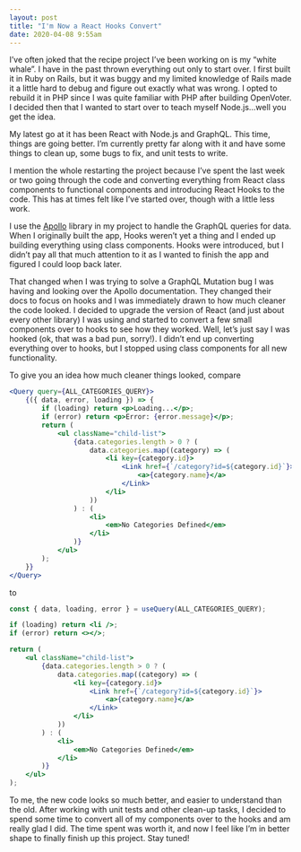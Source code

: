 ```yaml
---
layout: post
title: "I'm Now a React Hooks Convert"
date: 2020-04-08 9:55am
---
```


I’ve often joked that the recipe project I’ve been working on is my “white whale”. I have in the past thrown everything out only to start over. I first built it in Ruby on Rails, but it was buggy and my limited knowledge of Rails made it a little hard to debug and figure out exactly what was wrong. I opted to rebuild it in PHP since I was quite familiar with PHP after building OpenVoter. I decided then that I wanted to start over to teach myself Node.js...well you get the idea.

My latest go at it has been React with Node.js and GraphQL. This time, things are going better. I’m currently pretty far along with it and have some things to clean up, some bugs to fix, and unit tests to write.

I mention the whole restarting the project because I’ve spent the last week or two going through the code and converting everything from React class components to functional components and introducing React Hooks to the code. This has at times felt like I’ve started over, though with a little less work.

I use the [Apollo](https://www.apollographql.com/docs/graphql-tools/) library in my project to handle the GraphQL queries for data. When I originally built the app, Hooks weren’t yet a thing and I ended up building everything using class components. Hooks were introduced, but I didn’t pay all that much attention to it as I wanted to finish the app and figured I could loop back later.

That changed when I was trying to solve a GraphQL Mutation bug I was having and looking over the Apollo documentation. They changed their docs to focus on hooks and I was immediately drawn to how much cleaner the code looked. I decided to upgrade the version of React (and just about every other library) I was using and started to convert a few small components over to hooks to see how they worked. Well, let’s just say I was hooked (ok, that was a bad pun, sorry!). I didn’t end up converting everything over to hooks, but I stopped using class components for all new functionality.

To give you an idea how much cleaner things looked, compare

```jsx
<Query query={ALL_CATEGORIES_QUERY}>
    {({ data, error, loading }) => {
        if (loading) return <p>Loading...</p>;
        if (error) return <p>Error: {error.message}</p>;
        return (
            <ul className="child-list">
                {data.categories.length > 0 ? (
                    data.categories.map((category) => (
                        <li key={category.id}>
                            <Link href={`/category?id=${category.id}`}>
                                <a>{category.name}</a>
                            </Link>
                        </li>
                    ))
                ) : (
                    <li>
                        <em>No Categories Defined</em>
                    </li>
                )}
            </ul>
        );
    }}
</Query>
```

to

```jsx
const { data, loading, error } = useQuery(ALL_CATEGORIES_QUERY);

if (loading) return <li />;
if (error) return <></>;

return (
    <ul className="child-list">
        {data.categories.length > 0 ? (
            data.categories.map((category) => (
                <li key={category.id}>
                    <Link href={`/category?id=${category.id}`}>
                        <a>{category.name}</a>
                    </Link>
                </li>
            ))
        ) : (
            <li>
                <em>No Categories Defined</em>
            </li>
        )}
    </ul>
);
```

To me, the new code looks so much better, and easier to understand than the old. After working with unit tests and other clean-up tasks, I decided to spend some time to convert all of my components over to the hooks and am really glad I did. The time spent was worth it, and now I feel like I’m in better shape to finally finish up this project. Stay tuned!
